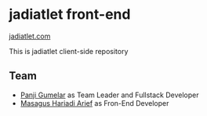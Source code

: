 # jadiatlet front-end

[jadiatlet.com](http://jadiatlet.com)

This is jadiatlet client-side repository

## Team

- [Panji Gumelar](http://github.com/panjiggm) as Team Leader and Fullstack Developer
- [Masagus Hariadi Arief](http://github.com/hariadiarief) as Fron-End Developer
